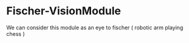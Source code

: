# Fischer-VisionModule
We can consider this module as an eye to fischer ( robotic arm playing chess ) 
